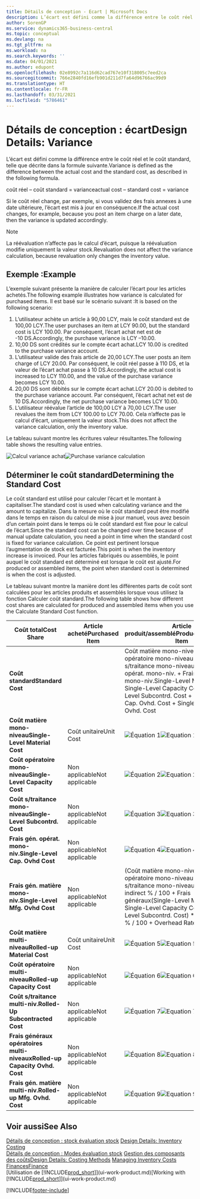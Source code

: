```yaml
---
title: Détails de conception - Ecart | Microsoft Docs
description: L’écart est défini comme la différence entre le coût réel et le coût standard, telle que décrite dans la formule suivante.
author: SorenGP
ms.service: dynamics365-business-central
ms.topic: conceptual
ms.devlang: na
ms.tgt_pltfrm: na
ms.workload: na
ms.search.keywords: ''
ms.date: 04/01/2021
ms.author: edupont
ms.openlocfilehash: 02e8992c7a116d62cad767e10f318005c7eed2ca
ms.sourcegitcommit: 766e2840fd16efb901d211d7fa64d96766ac99d9
ms.translationtype: HT
ms.contentlocale: fr-FR
ms.lasthandoff: 03/31/2021
ms.locfileid: "5786461"
---
```

# <a name="design-details-variance"></a><span data-ttu-id="f9b4a-103">Détails de conception : écart</span><span class="sxs-lookup"><span data-stu-id="f9b4a-103">Design Details: Variance</span></span>
<span data-ttu-id="f9b4a-104">L’écart est défini comme la différence entre le coût réel et le coût standard, telle que décrite dans la formule suivante.</span><span class="sxs-lookup"><span data-stu-id="f9b4a-104">Variance is defined as the difference between the actual cost and the standard cost, as described in the following formula.</span></span>  

 <span data-ttu-id="f9b4a-105">coût réel – coût standard = variance</span><span class="sxs-lookup"><span data-stu-id="f9b4a-105">actual cost – standard cost = variance</span></span>  

 <span data-ttu-id="f9b4a-106">Si le coût réel change, par exemple, si vous validez des frais annexes à une date ultérieure, l’écart est mis à jour en conséquence.</span><span class="sxs-lookup"><span data-stu-id="f9b4a-106">If the actual cost changes, for example, because you post an item charge on a later date, then the variance is updated accordingly.</span></span>  

> [!NOTE]  
>  <span data-ttu-id="f9b4a-107">La réévaluation n’affecte pas le calcul d’écart, puisque la réévaluation modifie uniquement la valeur stock.</span><span class="sxs-lookup"><span data-stu-id="f9b4a-107">Revaluation does not affect the variance calculation, because revaluation only changes the inventory value.</span></span>  

## <a name="example"></a><span data-ttu-id="f9b4a-108">Exemple :</span><span class="sxs-lookup"><span data-stu-id="f9b4a-108">Example</span></span>  
 <span data-ttu-id="f9b4a-109">L’exemple suivant présente la manière de calculer l’écart pour les articles achetés.</span><span class="sxs-lookup"><span data-stu-id="f9b4a-109">The following example illustrates how variance is calculated for purchased items.</span></span> <span data-ttu-id="f9b4a-110">Il est basé sur le scénario suivant :</span><span class="sxs-lookup"><span data-stu-id="f9b4a-110">It is based on the following scenario:</span></span>  

1.  <span data-ttu-id="f9b4a-111">L’utilisateur achète un article à 90,00 LCY, mais le coût standard est de 100,00 LCY.</span><span class="sxs-lookup"><span data-stu-id="f9b4a-111">The user purchases an item at LCY 90.00, but the standard cost is LCY 100.00.</span></span> <span data-ttu-id="f9b4a-112">Par conséquent, l’écart achat net est de -10 DS.</span><span class="sxs-lookup"><span data-stu-id="f9b4a-112">Accordingly, the purchase variance is LCY –10.00.</span></span>  
2.  <span data-ttu-id="f9b4a-113">10,00 DS sont crédités sur le compte écart achat.</span><span class="sxs-lookup"><span data-stu-id="f9b4a-113">LCY 10.00 is credited to the purchase variance account.</span></span>  
3.  <span data-ttu-id="f9b4a-114">L’utilisateur valide des frais article de 20,00 LCY.</span><span class="sxs-lookup"><span data-stu-id="f9b4a-114">The user posts an item charge of LCY 20.00.</span></span> <span data-ttu-id="f9b4a-115">Par conséquent, le coût réel passe à 110 DS, et la valeur de l’écart achat passe à 10 DS.</span><span class="sxs-lookup"><span data-stu-id="f9b4a-115">Accordingly, the actual cost is increased to LCY 110.00, and the value of the purchase variance becomes LCY 10.00.</span></span>  
4.  <span data-ttu-id="f9b4a-116">20,00 DS sont débités sur le compte écart achat.</span><span class="sxs-lookup"><span data-stu-id="f9b4a-116">LCY 20.00 is debited to the purchase variance account.</span></span> <span data-ttu-id="f9b4a-117">Par conséquent, l’écart achat net est de 10 DS.</span><span class="sxs-lookup"><span data-stu-id="f9b4a-117">Accordingly, the net purchase variance becomes LCY 10.00.</span></span>  
5.  <span data-ttu-id="f9b4a-118">L’utilisateur réévalue l’article de 100,00 LCY à 70,00 LCY.</span><span class="sxs-lookup"><span data-stu-id="f9b4a-118">The user revalues the item from LCY 100.00 to LCY 70.00.</span></span> <span data-ttu-id="f9b4a-119">Cela n’affecte pas le calcul d’écart, uniquement la valeur stock.</span><span class="sxs-lookup"><span data-stu-id="f9b4a-119">This does not affect the variance calculation, only the inventory value.</span></span>  

 <span data-ttu-id="f9b4a-120">Le tableau suivant montre les écritures valeur résultantes.</span><span class="sxs-lookup"><span data-stu-id="f9b4a-120">The following table shows the resulting value entries.</span></span>  

 <span data-ttu-id="f9b4a-121">![Calcul variance achat](media/design_details_inventory_costing_11_purchase_variance.png "Calcul variance achat")</span><span class="sxs-lookup"><span data-stu-id="f9b4a-121">![Purchase variance calculation](media/design_details_inventory_costing_11_purchase_variance.png "Purchase variance calculation")</span></span>  

## <a name="determining-the-standard-cost"></a><span data-ttu-id="f9b4a-122">Déterminer le coût standard</span><span class="sxs-lookup"><span data-stu-id="f9b4a-122">Determining the Standard Cost</span></span>  
 <span data-ttu-id="f9b4a-123">Le coût standard est utilisé pour calculer l’écart et le montant à capitaliser.</span><span class="sxs-lookup"><span data-stu-id="f9b4a-123">The standard cost is used when calculating variance and the amount to capitalize.</span></span> <span data-ttu-id="f9b4a-124">Dans la mesure où le coût standard peut être modifié dans le temps en raison du calcul de mise à jour manuel, vous avez besoin d’un certain point dans le temps où le coût standard est fixe pour le calcul de l’écart.</span><span class="sxs-lookup"><span data-stu-id="f9b4a-124">Since the standard cost can be changed over time because of manual update calculation, you need a point in time when the standard cost is fixed for variance calculation.</span></span> <span data-ttu-id="f9b4a-125">Ce point est pertinent lorsque l’augmentation de stock est facturée.</span><span class="sxs-lookup"><span data-stu-id="f9b4a-125">This point is when the inventory increase is invoiced.</span></span> <span data-ttu-id="f9b4a-126">Pour les articles fabriqués ou assemblés, le point auquel le coût standard est déterminé est lorsque le coût est ajusté.</span><span class="sxs-lookup"><span data-stu-id="f9b4a-126">For produced or assembled items, the point when standard cost is determined is when the cost is adjusted.</span></span>  

 <span data-ttu-id="f9b4a-127">Le tableau suivant montre la manière dont les différentes parts de coût sont calculées pour les articles produits et assemblés lorsque vous utilisez la fonction Calculer coût standard.</span><span class="sxs-lookup"><span data-stu-id="f9b4a-127">The following table shows how different cost shares are calculated for produced and assembled items when you use the Calculate Standard Cost function.</span></span>  

|<span data-ttu-id="f9b4a-128">Coût total</span><span class="sxs-lookup"><span data-stu-id="f9b4a-128">Cost Share</span></span>|<span data-ttu-id="f9b4a-129">Article acheté</span><span class="sxs-lookup"><span data-stu-id="f9b4a-129">Purchased Item</span></span>|<span data-ttu-id="f9b4a-130">Article produit/assemblé</span><span class="sxs-lookup"><span data-stu-id="f9b4a-130">Produced/Assembled Item</span></span>|  
|----------------|--------------------|------------------------------|  
|<span data-ttu-id="f9b4a-131">**Coût standard**</span><span class="sxs-lookup"><span data-stu-id="f9b4a-131">**Standard Cost**</span></span>||<span data-ttu-id="f9b4a-132">Coût matière mono-niveau + Coût opératoire mono-niveau + Coût s/traitance mono-niveau + Frais gén. opérat. mono-niv. + Frais gén. matière mono-niv.</span><span class="sxs-lookup"><span data-stu-id="f9b4a-132">Single-Level Material Cost + Single-Level Capacity Cost + Single-Level Subcontrd. Cost + Single-Level Cap. Ovhd. Cost + Single-Level Mfg. Ovhd. Cost</span></span>|  
|<span data-ttu-id="f9b4a-133">**Coût matière mono-niveau**</span><span class="sxs-lookup"><span data-stu-id="f9b4a-133">**Single-Level Material Cost**</span></span>|<span data-ttu-id="f9b4a-134">Coût unitaire</span><span class="sxs-lookup"><span data-stu-id="f9b4a-134">Unit Cost</span></span>|<span data-ttu-id="f9b4a-135">![Équation 1](media/design_details_inventory_costing_11_equation_1.png "Équation 1")</span><span class="sxs-lookup"><span data-stu-id="f9b4a-135">![Equation 1](media/design_details_inventory_costing_11_equation_1.png "Equation 1")</span></span>|  
|<span data-ttu-id="f9b4a-136">**Coût opératoire mono-niveau**</span><span class="sxs-lookup"><span data-stu-id="f9b4a-136">**Single-Level Capacity Cost**</span></span>|<span data-ttu-id="f9b4a-137">Non applicable</span><span class="sxs-lookup"><span data-stu-id="f9b4a-137">Not applicable</span></span>|<span data-ttu-id="f9b4a-138">![Équation 2](media/design_details_inventory_costing_11_equation_2.png "Équation 2")</span><span class="sxs-lookup"><span data-stu-id="f9b4a-138">![Equation 2](media/design_details_inventory_costing_11_equation_2.png "Equation 2")</span></span>|  
|<span data-ttu-id="f9b4a-139">**Coût s/traitance mono-niveau**</span><span class="sxs-lookup"><span data-stu-id="f9b4a-139">**Single-Level Subcontrd. Cost**</span></span>|<span data-ttu-id="f9b4a-140">Non applicable</span><span class="sxs-lookup"><span data-stu-id="f9b4a-140">Not applicable</span></span>|<span data-ttu-id="f9b4a-141">![Équation 3](media/design_details_inventory_costing_11_equation_3.png "Équation 3")</span><span class="sxs-lookup"><span data-stu-id="f9b4a-141">![Equation 3](media/design_details_inventory_costing_11_equation_3.png "Equation 3")</span></span>|  
|<span data-ttu-id="f9b4a-142">**Frais gén. opérat. mono-niv.**</span><span class="sxs-lookup"><span data-stu-id="f9b4a-142">**Single-Level Cap. Ovhd Cost**</span></span>|<span data-ttu-id="f9b4a-143">Non applicable</span><span class="sxs-lookup"><span data-stu-id="f9b4a-143">Not applicable</span></span>|<span data-ttu-id="f9b4a-144">![Équation 4](media/design_details_inventory_costing_11_equation_4.png "Équation 4")</span><span class="sxs-lookup"><span data-stu-id="f9b4a-144">![Equation 4](media/design_details_inventory_costing_11_equation_4.png "Equation 4")</span></span>|  
|<span data-ttu-id="f9b4a-145">**Frais gén. matière mono-niv.**</span><span class="sxs-lookup"><span data-stu-id="f9b4a-145">**Single-Level Mfg. Ovhd Cost**</span></span>|<span data-ttu-id="f9b4a-146">Non applicable</span><span class="sxs-lookup"><span data-stu-id="f9b4a-146">Not applicable</span></span>|<span data-ttu-id="f9b4a-147">(Coût matière mono-niveau + Coût opératoire mono-niveau + Coût s/traitance mono-niveau) \* Coût indirect % / 100 + Frais généraux</span><span class="sxs-lookup"><span data-stu-id="f9b4a-147">(Single-Level Material Cost + Single-Level Capacity Cost + Single-Level Subcontrd. Cost) \* Indirect Cost % / 100 + Overhead Rate</span></span>|  
|<span data-ttu-id="f9b4a-148">**Coût matière multi-niveau**</span><span class="sxs-lookup"><span data-stu-id="f9b4a-148">**Rolled-up Material Cost**</span></span>|<span data-ttu-id="f9b4a-149">Coût unitaire</span><span class="sxs-lookup"><span data-stu-id="f9b4a-149">Unit Cost</span></span>|<span data-ttu-id="f9b4a-150">![Équation 5](media/design_details_inventory_costing_11_equation_5.png "Équation 5")</span><span class="sxs-lookup"><span data-stu-id="f9b4a-150">![Equation 5](media/design_details_inventory_costing_11_equation_5.png "Equation 5")</span></span>|  
|<span data-ttu-id="f9b4a-151">**Coût opératoire multi-niveau**</span><span class="sxs-lookup"><span data-stu-id="f9b4a-151">**Rolled-up Capacity Cost**</span></span>|<span data-ttu-id="f9b4a-152">Non applicable</span><span class="sxs-lookup"><span data-stu-id="f9b4a-152">Not applicable</span></span>|<span data-ttu-id="f9b4a-153">![Équation 6](media/design_details_inventory_costing_11_equation_6.png "Équation 6")</span><span class="sxs-lookup"><span data-stu-id="f9b4a-153">![Equation 6](media/design_details_inventory_costing_11_equation_6.png "Equation 6")</span></span>|  
|<span data-ttu-id="f9b4a-154">**Coût s/traitance multi-niv.**</span><span class="sxs-lookup"><span data-stu-id="f9b4a-154">**Rolled-Up Subcontracted Cost**</span></span>|<span data-ttu-id="f9b4a-155">Non applicable</span><span class="sxs-lookup"><span data-stu-id="f9b4a-155">Not applicable</span></span>|<span data-ttu-id="f9b4a-156">![Équation 7](media/design_details_inventory_costing_11_equation_7.png "Équation 7")</span><span class="sxs-lookup"><span data-stu-id="f9b4a-156">![Equation 7](media/design_details_inventory_costing_11_equation_7.png "Equation 7")</span></span>|  
|<span data-ttu-id="f9b4a-157">**Frais généraux opératoires multi-niveaux**</span><span class="sxs-lookup"><span data-stu-id="f9b4a-157">**Rolled-up Capacity Ovhd. Cost**</span></span>|<span data-ttu-id="f9b4a-158">Non applicable</span><span class="sxs-lookup"><span data-stu-id="f9b4a-158">Not applicable</span></span>|<span data-ttu-id="f9b4a-159">![Équation 8](media/design_details_inventory_costing_11_equation_8.png "Équation 8")</span><span class="sxs-lookup"><span data-stu-id="f9b4a-159">![Equation 8](media/design_details_inventory_costing_11_equation_8.png "Equation 8")</span></span>|  
|<span data-ttu-id="f9b4a-160">**Frais gén. matière multi-niv.**</span><span class="sxs-lookup"><span data-stu-id="f9b4a-160">**Rolled-up Mfg. Ovhd. Cost**</span></span>|<span data-ttu-id="f9b4a-161">Non applicable</span><span class="sxs-lookup"><span data-stu-id="f9b4a-161">Not applicable</span></span>|<span data-ttu-id="f9b4a-162">![Équation 9](media/design_details_inventory_costing_11_equation_9.png "Équation 9")</span><span class="sxs-lookup"><span data-stu-id="f9b4a-162">![Equation 9](media/design_details_inventory_costing_11_equation_9.png "Equation 9")</span></span>|  

## <a name="see-also"></a><span data-ttu-id="f9b4a-163">Voir aussi</span><span class="sxs-lookup"><span data-stu-id="f9b4a-163">See Also</span></span>  
 <span data-ttu-id="f9b4a-164">[Détails de conception : stock évaluation stock](design-details-inventory-costing.md) </span><span class="sxs-lookup"><span data-stu-id="f9b4a-164">[Design Details: Inventory Costing](design-details-inventory-costing.md) </span></span>  
 <span data-ttu-id="f9b4a-165">[Détails de conception : Modes évaluation stock](design-details-costing-methods.md) [Gestion des composants des coûts](finance-manage-inventory-costs.md)</span><span class="sxs-lookup"><span data-stu-id="f9b4a-165">[Design Details: Costing Methods](design-details-costing-methods.md) [Managing Inventory Costs](finance-manage-inventory-costs.md)</span></span>  
 [<span data-ttu-id="f9b4a-166">Finances</span><span class="sxs-lookup"><span data-stu-id="f9b4a-166">Finance</span></span>](finance.md)  
 <span data-ttu-id="f9b4a-167">[Utilisation de [!INCLUDE[prod_short](includes/prod_short.md)]](ui-work-product.md)</span><span class="sxs-lookup"><span data-stu-id="f9b4a-167">[Working with [!INCLUDE[prod_short](includes/prod_short.md)]](ui-work-product.md)</span></span>


[!INCLUDE[footer-include](includes/footer-banner.md)]